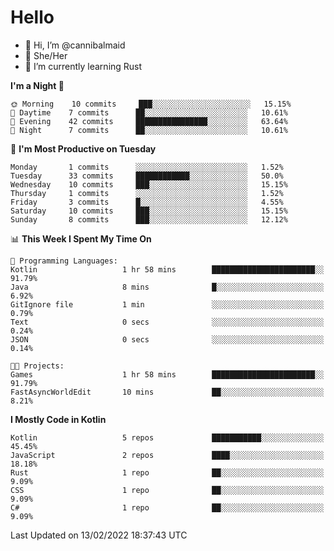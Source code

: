 # Hello
- 👋 Hi, I’m @cannibalmaid
- 👀 She/Her
- 🌱 I’m currently learning Rust

<!--START_SECTION:waka-->
**I'm a Night 🦉** 

```text
🌞 Morning    10 commits     ███░░░░░░░░░░░░░░░░░░░░░░   15.15% 
🌆 Daytime    7 commits      ██░░░░░░░░░░░░░░░░░░░░░░░   10.61% 
🌃 Evening    42 commits     ████████████████░░░░░░░░░   63.64% 
🌙 Night      7 commits      ██░░░░░░░░░░░░░░░░░░░░░░░   10.61%

```
📅 **I'm Most Productive on Tuesday** 

```text
Monday       1 commits      ░░░░░░░░░░░░░░░░░░░░░░░░░   1.52% 
Tuesday      33 commits     ████████████░░░░░░░░░░░░░   50.0% 
Wednesday    10 commits     ███░░░░░░░░░░░░░░░░░░░░░░   15.15% 
Thursday     1 commits      ░░░░░░░░░░░░░░░░░░░░░░░░░   1.52% 
Friday       3 commits      █░░░░░░░░░░░░░░░░░░░░░░░░   4.55% 
Saturday     10 commits     ███░░░░░░░░░░░░░░░░░░░░░░   15.15% 
Sunday       8 commits      ███░░░░░░░░░░░░░░░░░░░░░░   12.12%

```


📊 **This Week I Spent My Time On** 

```text
💬 Programming Languages: 
Kotlin                   1 hr 58 mins        ███████████████████████░░   91.79% 
Java                     8 mins              █░░░░░░░░░░░░░░░░░░░░░░░░   6.92% 
GitIgnore file           1 min               ░░░░░░░░░░░░░░░░░░░░░░░░░   0.79% 
Text                     0 secs              ░░░░░░░░░░░░░░░░░░░░░░░░░   0.24% 
JSON                     0 secs              ░░░░░░░░░░░░░░░░░░░░░░░░░   0.14%

🐱‍💻 Projects: 
Games                    1 hr 58 mins        ███████████████████████░░   91.79% 
FastAsyncWorldEdit       10 mins             ██░░░░░░░░░░░░░░░░░░░░░░░   8.21%

```

**I Mostly Code in Kotlin** 

```text
Kotlin                   5 repos             ███████████░░░░░░░░░░░░░░   45.45% 
JavaScript               2 repos             ████░░░░░░░░░░░░░░░░░░░░░   18.18% 
Rust                     1 repo              ██░░░░░░░░░░░░░░░░░░░░░░░   9.09% 
CSS                      1 repo              ██░░░░░░░░░░░░░░░░░░░░░░░   9.09% 
C#                       1 repo              ██░░░░░░░░░░░░░░░░░░░░░░░   9.09%

```



 Last Updated on 13/02/2022 18:37:43 UTC
<!--END_SECTION:waka-->
